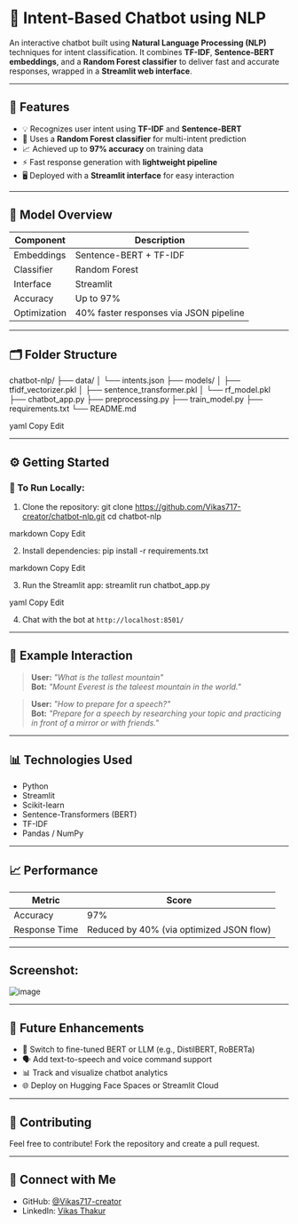 # 💬 Intent-Based Chatbot using NLP

An interactive chatbot built using **Natural Language Processing (NLP)** techniques for intent classification. It combines **TF-IDF**, **Sentence-BERT embeddings**, and a **Random Forest classifier** to deliver fast and accurate responses, wrapped in a **Streamlit web interface**.

---

## 🌟 Features

- 💡 Recognizes user intent using **TF-IDF** and **Sentence-BERT**  
- 🌲 Uses a **Random Forest classifier** for multi-intent prediction  
- 📈 Achieved up to **97% accuracy** on training data  
- ⚡ Fast response generation with **lightweight pipeline**  
- 🖥️ Deployed with a **Streamlit interface** for easy interaction

---

## 🧠 Model Overview

| Component        | Description                       |
|------------------|-----------------------------------|
| Embeddings       | Sentence-BERT + TF-IDF            |
| Classifier       | Random Forest                     |
| Interface        | Streamlit                         |
| Accuracy         | Up to 97%                         |
| Optimization     | 40% faster responses via JSON pipeline |

---

## 🗂️ Folder Structure

chatbot-nlp/ ├── data/ │ └── intents.json ├── models/ │ ├── tfidf_vectorizer.pkl │ ├── sentence_transformer.pkl │ └── rf_model.pkl ├── chatbot_app.py ├── preprocessing.py ├── train_model.py ├── requirements.txt └── README.md

yaml
Copy
Edit

---

## ⚙️ Getting Started

### 🔧 To Run Locally:

1. Clone the repository:
git clone https://github.com/Vikas717-creator/chatbot-nlp.git cd chatbot-nlp

markdown
Copy
Edit

2. Install dependencies:
pip install -r requirements.txt

markdown
Copy
Edit

3. Run the Streamlit app:
streamlit run chatbot_app.py

yaml
Copy
Edit

4. Chat with the bot at `http://localhost:8501/`

---

## 🧪 Example Interaction

> **User:** _"What is the tallest mountain"_  
> **Bot:** _"Mount Everest is the taleest mountain in the world."_  

> **User:** _"How to prepare for a speech?"_  
> **Bot:** _"Prepare for a speech by researching your topic and practicing in front of a mirror or with friends."_

---

## 📊 Technologies Used

- Python  
- Streamlit  
- Scikit-learn  
- Sentence-Transformers (BERT)  
- TF-IDF  
- Pandas / NumPy  

---

## 📈 Performance

| Metric     | Score |
|------------|-------|
| Accuracy   | 97%   |
| Response Time | Reduced by 40% (via optimized JSON flow) |

---

## Screenshot:
![image](https://github.com/user-attachments/assets/a08a5175-2f90-48b5-b416-bf69dd2c5f75)

---
## 🔮 Future Enhancements

- 🧠 Switch to fine-tuned BERT or LLM (e.g., DistilBERT, RoBERTa)  
- 🗣️ Add text-to-speech and voice command support  
- 📊 Track and visualize chatbot analytics  
- 🌐 Deploy on Hugging Face Spaces or Streamlit Cloud

---

## 🤝 Contributing

Feel free to contribute! Fork the repository and create a pull request.

---
## 🔗 Connect with Me

- GitHub: [@Vikas717-creator](https://github.com/Vikas717-creator)  
- LinkedIn: [Vikas Thakur](https://www.linkedin.com/in/vikas-thakur-2304a6261/)
